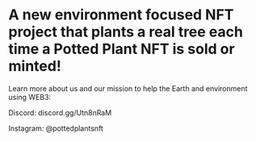 # A new environment focused NFT project that plants a real tree each time a Potted Plant NFT is sold or minted!

Learn more about us and our mission to help the Earth and environment using WEB3:

Discord: discord.gg/Utn8nRaM

Instagram: @pottedplantsnft
